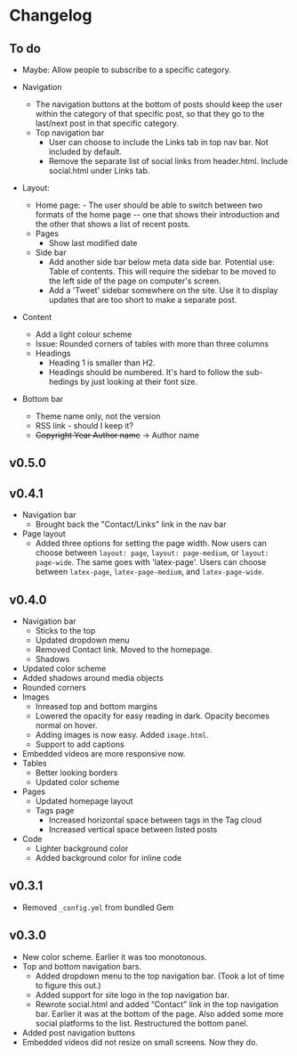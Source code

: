 # Changelog

## To do
-   Maybe: Allow people to subscribe to a specific category.
-   Navigation
    -   The navigation buttons at the bottom of posts should keep the user within the category of that specific post, so that they go to the last/next post in that specific category.
    -   Top navigation bar
        -   User can choose to include the Links tab in top nav bar. Not included by default.
        -   Remove the separate list of social links from header.html. Include social.html under Links tab.
-   Layout: 
    -   Home page: -   The user should be able to switch between two formats of the home page -- one that shows their introduction and the other that shows a list of recent posts.
    -   Pages
        -   Show last modified date
    -   Side bar
        -   Add another side bar below meta data side bar. Potential use: Table of contents. This will require the sidebar to be moved to the left side of the page on computer's screen.
        -   Add a 'Tweet' sidebar somewhere on the site. Use it to display updates that are too short to make a separate post.

-   Content
    -   Add a light colour scheme
    -   Issue: Rounded corners of tables with more than three columns
    -   Headings
        -   Heading 1 is smaller than H2.
        -   Headings should be numbered. It's hard to follow the sub-hedings by just looking at their font size.
-   Bottom bar
    -   Theme name only, not the version
    -   RSS link - should I keep it?
    -   ~~Copyright Year Author name~~ -> Author name


## v0.5.0

## v0.4.1
-   Navigation bar
    -   Brought back the "Contact/Links" link in the nav bar
-   Page layout
    -   Added three options for setting the page width. Now users can choose between `layout: page`, `layout: page-medium`, or `layout: page-wide`. The same goes with 'latex-page'. Users can choose between `latex-page`, `latex-page-medium`, and `latex-page-wide`.

## v0.4.0
-   Navigation bar
    -   Sticks to the top
    -   Updated dropdown menu
    -   Removed Contact link. Moved to the homepage.
    -   Shadows
-   Updated color scheme
-   Added shadows around media objects
-   Rounded corners
-   Images
    -   Inreased top and bottom margins
    -   Lowered the opacity for easy reading in dark. Opacity becomes normal on hover.
    -   Adding images is now easy. Added `image.html`.
    -   Support to add captions
-   Embedded videos are more responsive now.
-   Tables
    -   Better looking borders
    -   Updated color scheme
-   Pages    
    -   Updated homepage layout
    -   Tags page
        -   Increased horizontal space between tags in the Tag cloud
        -   Increased vertical space between listed posts
-   Code 
    -   Lighter background color
    -   Added background color for inline code

## v0.3.1
-   Removed `_config.yml` from bundled Gem

## v0.3.0
-   New color scheme. Earlier it was too monotonous.
-   Top and bottom navigation bars.
    -   Added dropdown menu to the top navigation bar. (Took a lot of time to figure this out.)
    -   Added support for site logo in the top navigation bar.
    -   Rewrote social.html and added “Contact” link in the top navigation bar. Earlier it was at the bottom of the page. Also added some more social platforms to the list.
Restructured the bottom panel.
-   Added post navigation buttons
-   Embedded videos did not resize on small screens. Now they do.




